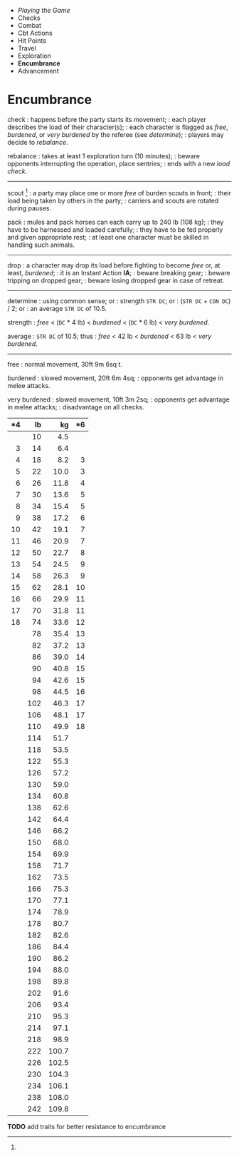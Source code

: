 
<!-- .margin.compass -->
* _Playing the Game_
* Checks
* Combat
* Cbt Actions
* Hit Points
* Travel
* Exploration
* **Encumbrance**
* Advancement


# Encumbrance

check
: happens before the party starts its movement;
: each player describes the load of their character(s);
: each character is flagged as _free_, _burdened_, or _very burdened_ by the referee (see _determine_);
: players may decide to _rebalance_.

rebalance
: takes at least 1 exploration turn (10 minutes);
: beware opponents interrupting the operation, place sentries;
: ends with a new _load check_.

<hr/>

scout [^1]
: a party may place one or more _free_ of burden scouts in front;
: their load being taken by others in the party;
: carriers and scouts are rotated during pauses.

pack
: mules and pack horses can each carry up to 240 lb (108 kg);
: they have to be harnessed and loaded carefully;
: they have to be fed properly and given appropriate rest;
: at least one character must be skilled in handling such animals.

<hr/>

drop
: a character may drop its load before fighting to become _free_ or, at least, _burdened_;
: it is an Instant Action **IA**;
: beware breaking gear;
: beware tripping on dropped gear;
: beware losing dropped gear in case of retreat.

<hr/>

determine
: using common sense; or
: strength `STR DC`; or
: (`STR DC` + `CON DC`) / 2; or
: an average `STR DC` of 10.5.

strength
: _free_ < (`DC` * 4 lb) < _burdened_ < (`DC` * 6 lb) < _very burdened_.

average
: `STR DC` of 10.5; thus
: _free_ < 42 lb < _burdened_ < 63 lb < _very burdened_.

<hr/>

free
: normal movement, 30ft 9m 6sq t.

burdened
: slowed movement, 20ft 6m 4sq;
: opponents get advantage in melee attacks.

very burdened
: slowed movement, 10ft 3m 2sq;
: opponents get advantage in melee attacks;
: disadvantage on all checks.

[^1]:

  | *4 | lb  | kg    | *6 |
  |---:|----:|------:|---:|
  |    |  10 |   4.5 |    |
  |  3 |  14 |   6.4 |    |
  |  4 |  18 |   8.2 |  3 |
  |  5 |  22 |  10.0 |  3 |
  |  6 |  26 |  11.8 |  4 |
  |  7 |  30 |  13.6 |  5 |
  |  8 |  34 |  15.4 |  5 |
  |  9 |  38 |  17.2 |  6 |
  | 10 |  42 |  19.1 |  7 |
  | 11 |  46 |  20.9 |  7 |
  | 12 |  50 |  22.7 |  8 |
  | 13 |  54 |  24.5 |  9 |
  | 14 |  58 |  26.3 |  9 |
  | 15 |  62 |  28.1 | 10 |
  | 16 |  66 |  29.9 | 11 |
  | 17 |  70 |  31.8 | 11 |
  | 18 |  74 |  33.6 | 12 |
  |    |  78 |  35.4 | 13 |
  |    |  82 |  37.2 | 13 |
  |    |  86 |  39.0 | 14 |
  |    |  90 |  40.8 | 15 |
  |    |  94 |  42.6 | 15 |
  |    |  98 |  44.5 | 16 |
  |    | 102 |  46.3 | 17 |
  |    | 106 |  48.1 | 17 |
  |    | 110 |  49.9 | 18 |
  |    | 114 |  51.7 |    |
  |    | 118 |  53.5 |    |
  |    | 122 |  55.3 |    |
  |    | 126 |  57.2 |    |
  |    | 130 |  59.0 |    |
  |    | 134 |  60.8 |    |
  |    | 138 |  62.6 |    |
  |    | 142 |  64.4 |    |
  |    | 146 |  66.2 |    |
  |    | 150 |  68.0 |    |
  |    | 154 |  69.9 |    |
  |    | 158 |  71.7 |    |
  |    | 162 |  73.5 |    |
  |    | 166 |  75.3 |    |
  |    | 170 |  77.1 |    |
  |    | 174 |  78.9 |    |
  |    | 178 |  80.7 |    |
  |    | 182 |  82.6 |    |
  |    | 186 |  84.4 |    |
  |    | 190 |  86.2 |    |
  |    | 194 |  88.0 |    |
  |    | 198 |  89.8 |    |
  |    | 202 |  91.6 |    |
  |    | 206 |  93.4 |    |
  |    | 210 |  95.3 |    |
  |    | 214 |  97.1 |    |
  |    | 218 |  98.9 |    |
  |    | 222 | 100.7 |    |
  |    | 226 | 102.5 |    |
  |    | 230 | 104.3 |    |
  |    | 234 | 106.1 |    |
  |    | 238 | 108.0 |    |
  |    | 242 | 109.8 |    |

<!-- RETURN -->

**TODO** add traits for better resistance to encumbrance

